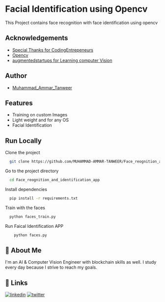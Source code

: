 # Facial Identification using Opencv

This Project contains face recognition with face identification using opencv

## Acknowledgements

- [Special Thanks for CodingEntrepeneurs](https://www.youtube.com/watch?v=PmZ29Vta7Vc&t=3081s)
- [Opencv](https://opencv.org/)
- [augmentedstartups for Learning computer Vision](https://www.augmentedstartups.com/)

## Author

- [Muhammad_Ammar_Tanweer](https://github.com/MUHAMMAD-AMMAR-TANWEER)

## Features

- Training on custom Images
- Light weight and for any OS
- Facial Identification

## Run Locally

Clone the project

```bash
  git clone https://github.com/MUHAMMAD-AMMAR-TANWEER/Face_reognition_and_identification_app.git
```

Go to the project directory

```bash
  cd Face_reognition_and_identification_app
```

Install dependencies

```bash
  pip install -r requirements.txt
```

Train with the faces

```bash
  python faces_train.py
```

Run Faical Identification APP

```bash
    python faces.py
```

## 🚀 About Me

I'm an AI & Computer Vision Engineer with blockchain skills as well. I study every day because I strive to reach my goals.

## 🔗 Links

[![linkedin](https://img.shields.io/badge/linkedin-0A66C2?style=for-the-badge&logo=linkedin&logoColor=white)](https://www.linkedin.com/in/muhammad-ammar-tanweer-4092a8186/)
[![twitter](https://img.shields.io/badge/twitter-1DA1F2?style=for-the-badge&logo=twitter&logoColor=white)](https://twitter.com/Ammar7370)
